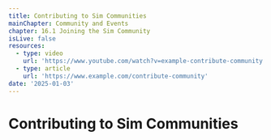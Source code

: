 ```yaml
---
title: Contributing to Sim Communities
mainChapter: Community and Events
chapter: 16.1 Joining the Sim Community
isLive: false
resources:
  - type: video
    url: 'https://www.youtube.com/watch?v=example-contribute-community'
  - type: article
    url: 'https://www.example.com/contribute-community'
date: '2025-01-03'
---
```


# Contributing to Sim Communities
